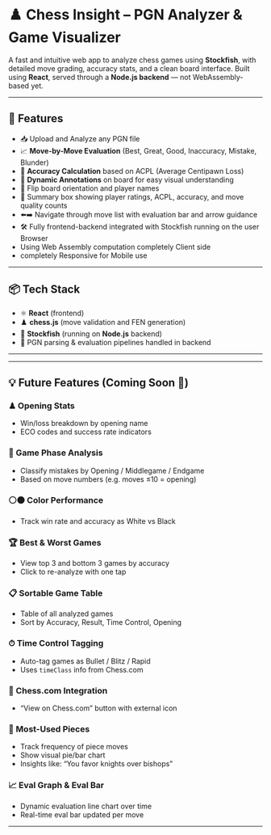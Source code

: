 # ♟️ Chess Insight – PGN Analyzer & Game Visualizer

A fast and intuitive web app to analyze chess games using **Stockfish**, with detailed move grading, accuracy stats, and a clean board interface. Built using **React**, served through a **Node.js backend** — not WebAssembly-based yet.

---

## 🚀 Features

- 📥 Upload and Analyze any PGN file  
- 📈 **Move-by-Move Evaluation** (Best, Great, Good, Inaccuracy, Mistake, Blunder)  
- 🎯 **Accuracy Calculation** based on ACPL (Average Centipawn Loss)  
- 🧠 **Dynamic Annotations** on board for easy visual understanding  
- 🔁 Flip board orientation and player names  
- 🧮 Summary box showing player ratings, ACPL, accuracy, and move quality counts  
- ⬅️➡️ Navigate through move list with evaluation bar and arrow guidance  
- 🛠️ Fully frontend-backend integrated with Stockfish running on the user Browser
- Using Web Assembly computation completely Client side
- completely Responsive for Mobile use

---

## 📦 Tech Stack

- ⚛️ **React** (frontend)  
- ♟️ **chess.js** (move validation and FEN generation)  
- 🧠 **Stockfish** (running on **Node.js** backend)  
- 📁 PGN parsing & evaluation pipelines handled in backend  

---


---

## 💡 Future Features (Coming Soon 🔮)

### ♟ Opening Stats
- Win/loss breakdown by opening name  
- ECO codes and success rate indicators  

### 🧭 Game Phase Analysis
- Classify mistakes by Opening / Middlegame / Endgame  
- Based on move numbers (e.g. moves ≤10 = opening)  

### ⚪⚫ Color Performance
- Track win rate and accuracy as White vs Black  

### 🏆 Best & Worst Games
- View top 3 and bottom 3 games by accuracy  
- Click to re-analyze with one tap  

### 📋 Sortable Game Table
- Table of all analyzed games  
- Sort by Accuracy, Result, Time Control, Opening  

### ⏱ Time Control Tagging
- Auto-tag games as Bullet / Blitz / Rapid  
- Uses `timeClass` info from Chess.com  

### 🔗 Chess.com Integration
- “View on Chess.com” button with external icon  

### 🧩 Most-Used Pieces
- Track frequency of piece moves  
- Show visual pie/bar chart  
- Insights like: “You favor knights over bishops”  

### 📈 Eval Graph & Eval Bar
- Dynamic evaluation line chart over time  
- Real-time eval bar updated per move  

---
